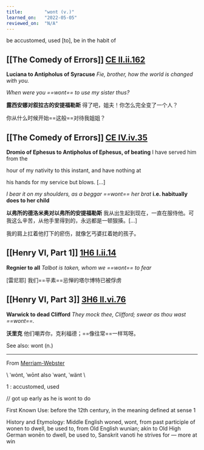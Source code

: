 ```yaml
---
title:        "wont (v.)"
learned_on:   "2022-05-05"
reviewed_on:  "N/A"
---
```


be accustomed, used \[to\], be in the habit of

## [[The Comedy of Errors]] [CE II.ii.162](https://www.shakespeareswords.com/Public/Play.aspx?Act=2&Scene=2&WorkId=1#112981) 

**Luciana to Antipholus of Syracuse** *Fie, brother, how the world is changed with you.*

*When were you ==wont== to use my sister thus?*

**露西安娜对叙拉古的安提福勒斯** 得了吧，姐夫！你怎么完全变了一个人？

你从什么时候开始==这般==对待我姐姐？

## [[The Comedy of Errors]] [CE IV.iv.35](https://www.shakespeareswords.com/Public/Play.aspx?Act=4&Scene=4&WorkId=1#114007) 

**Dromio of Ephesus to Antipholus of Ephesus, of beating** I have served him from the

hour of my nativity to this instant, and have nothing at

his hands for my service but blows. […]

*I bear it on my shoulders, as a beggar ==wont== her brat* **i.e. habitually does to her child**

**以弗所的德洛米奥对以弗所的安提福勒斯** 我从出生起到现在，一直在服侍他。可我这么辛苦，从他手里得到的，永远都是一顿狠揍。[…]

我的肩上扛着他打下的瘀伤，就像乞丐婆扛着她的孩子。

## [[Henry VI, Part 1]] [1H6 I.ii.14](https://www.shakespeareswords.com/Public/Play.aspx?Act=1&Scene=2&WorkId=25#201112) 

**Regnier to all** *Talbot is taken, whom we ==wont== to fear*

[雷尼耶] 我们==平素==忌惮的塔尔博特已被俘虏

## [[Henry VI, Part 3]] [3H6 II.vi.76](https://www.shakespeareswords.com/Public/Play.aspx?Act=2&Scene=6&WorkId=31#225862) 

**Warwick to dead Clifford** *They mock thee, Clifford; swear as thou wast ==wont==.*

**沃里克** 他们嘲弄你，克利福德；==像往常==一样骂呀。

See also: wont (n.)

-----

From [Merriam-Webster](https://www.merriam-webster.com/dictionary/wont)


\\ ˈwȯnt, ˈwōnt also ˈwənt, ˈwänt \\

1 : accustomed, used 

// got up early as he is wont to do

     
First Known Use: before the 12th century, in the meaning defined at sense 1

History and Etymology: Middle English woned, wont, from past participle of wonen to dwell, be used to, from Old English wunian; akin to Old High German wonēn to dwell, be used to, Sanskrit vanoti he strives for — more at win
